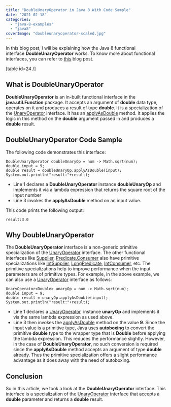 ```yaml
---
title: "DoubleUnaryOperator in Java 8 With Code Sample"
date: "2021-02-18"
categories: 
  - "java-8-examples"
  - "java8"
coverImage: "doubleunaryoperator-scaled.jpg"
---
```


In this blog post, I will be explaining how the Java 8 functional interface **DoubleUnaryOperator** works. To know more about functional interfaces, you can refer to [this](https://learnjava.co.in/what-is-a-functional-interface/) blog post.

\[table id=24 /\]

## What is DoubleUnaryOperator

**DoubleUnaryOperator** is an in-built functional interface in the **java.util.Function** package. It accepts an argument of **double** data type, operates on it and produces a result of type **double**. It is a specialization of the [UnaryOperator](https://learnjava.co.in/java-8-unaryoperator-example/) interface. It has an [applyAsDouble](https://docs.oracle.com/en/java/javase/15/docs/api/java.base/java/util/function/DoubleUnaryOperator.html#applyAsDouble\(double\)) method. It applies the logic in this method on the **double** argument passed in and produces a **double** result.

## DoubleUnaryOperator Code Sample

The following code demonstrates this interface:

```
DoubleUnaryOperator doubleUnaryOp = num -> Math.sqrt(num);
double input = 9;
double result = doubleUnaryOp.applyAsDouble(input);
System.out.println("result:"+result);
```

- Line 1 declares a **DoubleUnaryOperator** instance **doubleUnaryOp** and implements it via a lambda expression that returns the square root of the input number
- Line 3 invokes the **applyAsDouble** method on an input value.

This code prints the following output:

```
result:3.0
```

## Why DoubleUnaryOperator

The **DoubleUnaryOperator** interface is a non-generic primitive specialization of the [UnaryOperator](https://learnjava.co.in/java-8-unaryoperator-example/) interface. The other functional interfaces like [Supplier](https://learnjava.co.in/java-8-supplier-interface-example/), [Predicate](https://learnjava.co.in/java-8-predicate-example/),[Consumer](https://learnjava.co.in/java-8-consumer-interface-example/) also have primitive specializations like [IntSupplier](https://learnjava.co.in/java-8-intsupplier-interface-example/), [LongPredicate](https://learnjava.co.in/java-8-long-predicate-interface-example/), [IntConsumer](https://learnjava.co.in/java-8-intconsumer-interface/), etc. The primitive specializations help to improve performance when the input parameters are of primitive types. For example, in the above example, we can also use a [UnaryOperator](https://learnjava.co.in/java-8-unaryoperator-example/) interface as follows:

```
UnaryOperator<Double> unaryOp = num -> Math.sqrt(num);
double input = 9;
double result = unaryOp.applyAsDouble(input);
System.out.println("result:"+result);
```

- Line 1 declares a [UnaryOperator](https://learnjava.co.in/java-8-unaryoperator-example/)  instance **unaryOp** and implements it via the same lambda expression as used above.
- Line 3 then invokes the [applyAsDouble](https://learnjava.co.in/java-8-unaryoperator-example/) method on the value **9**. Since the input value is a primitive type, Java uses **autoboxing** to convert the primitive **double** type to the wrapper type that is **Double** before applying the lambda expression. This reduces the performance slightly. However, in the case of **DoubleUnaryOperator**, no such conversion is required since the **applyAsDouble** method accepts an argument of type **double** already. Thus the primitive specialization offers a slight performance advantage as it does away with the need of autoboxing.

## Conclusion

So in this article, we took a look at the **DoubleUnaryOperator** interface. This interface is a specialization of the [UnaryOperator](https://learnjava.co.in/java-8-unaryoperator-example/) interface that accepts a **double** parameter and returns a **double** result.
